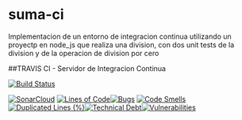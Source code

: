 # suma-ci
Implementacion de un entorno de integracion continua utilizando un proyectp en node_js que realiza una division, con dos unit tests de la division y de la operacion de division por cero

##TRAVIS CI - Servidor de Integracion Continua

[![Build Status](https://travis-ci.com/majo1569/suma-ci.svg?branch=main)](https://travis-ci.com/majo1569/suma-ci)



[![SonarCloud](https://sonarcloud.io/images/project_badges/sonarcloud-white.svg)](https://sonarcloud.io/dashboard?id=majo1569_suma-ci)
[![Lines of Code](https://sonarcloud.io/api/project_badges/measure?project=majo1569_suma-ci&metric=ncloc)](https://sonarcloud.io/dashboard?id=majo1569_suma-ci)[![Bugs](https://sonarcloud.io/api/project_badges/measure?project=majo1569_suma-ci&metric=bugs)](https://sonarcloud.io/dashboard?id=majo1569_suma-ci) [![Code Smells](https://sonarcloud.io/api/project_badges/measure?project=majo1569_suma-ci&metric=code_smells)](https://sonarcloud.io/dashboard?id=majo1569_suma-ci)[![Duplicated Lines (%)](https://sonarcloud.io/api/project_badges/measure?project=majo1569_suma-ci&metric=duplicated_lines_density)](https://sonarcloud.io/dashboard?id=majo1569_suma-ci)[![Technical Debt](https://sonarcloud.io/api/project_badges/measure?project=majo1569_suma-ci&metric=sqale_index)](https://sonarcloud.io/dashboard?id=majo1569_suma-ci)[![Vulnerabilities](https://sonarcloud.io/api/project_badges/measure?project=majo1569_suma-ci&metric=vulnerabilities)](https://sonarcloud.io/dashboard?id=majo1569_suma-ci)
